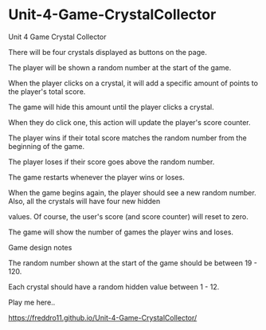 # Unit-4-Game-CrystalCollector
Unit 4 Game Crystal Collector 

There will be four crystals displayed as buttons on the page.

The player will be shown a random number at the start of the game.

When the player clicks on a crystal, it will add a specific amount of points to the player's total score. 

The game will hide this amount until the player clicks a crystal.

When they do click one, this action will update the player's score counter.

The player wins if their total score matches the random number from the beginning of the game.

The player loses if their score goes above the random number.

The game restarts whenever the player wins or loses.

When the game begins again, the player should see a new random number. Also, all the crystals will have four new hidden 

values. Of course, the user's score (and score counter) will reset to zero.

The game will show the number of games the player wins and loses. 

Game design notes

The random number shown at the start of the game should be between 19 - 120.

Each crystal should have a random hidden value between 1 - 12.

Play me here..

https://freddro11.github.io/Unit-4-Game-CrystalCollector/
